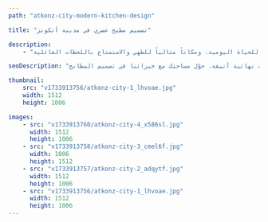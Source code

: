 ```yaml
---
path: "atkonz-city-modern-kitchen-design"

title: "تصميم مطبخ عصري في مدينة أتكونز"

description:
    - "قمنا بتصميم مطبخ متميز وعملي لمنزل في مدينة أتكونز، حيث راعينا بعناية فائقة أسلوب حياة المالك واحتياجاته الخاصة. يجمع التصميم بين حلول التخزين العصرية والتخطيط الذكي الذي يسهل المهام اليومية ويوفر راحة لا مثيل لها. اخترنا كل التفاصيل بدقة متناهية، من اللمسات النهائية العصرية إلى الإضاءة المدروسة، لنخلق مساحة مرحبة وعملية. ومن خلال الاستغلال الأمثل للمساحة المتاحة، وضمان سلاسة الحركة، أصبح المطبخ مركزاً نابضاً للحياة اليومية، ومكاناً مثالياً للطهي والاستمتاع باللحظات العائلية."

seoDescription: "اكتشف تصميم المطبخ العصري في مدينة أتكونز مع حلول تخزين مخصصة وتخطيطات مبتكرة ولمسات نهائية أنيقة. حوّل مساحتك مع خبرائنا في تصميم المطابخ."

thumbnail:
    src: "v1733913756/atkonz-city-1_lhvoae.jpg"
    width: 1512
    height: 1006

images:
    - src: "v1733913760/atkonz-city-4_x586sl.jpg"
      width: 1512
      height: 1006
    - src: "v1733913758/atkonz-city-3_cmel6f.jpg"
      width: 1006
      height: 1512
    - src: "v1733913757/atkonz-city-2_adqytf.jpg"
      width: 1512
      height: 1006
    - src: "v1733913756/atkonz-city-1_lhvoae.jpg"
      width: 1512
      height: 1006
---
```

